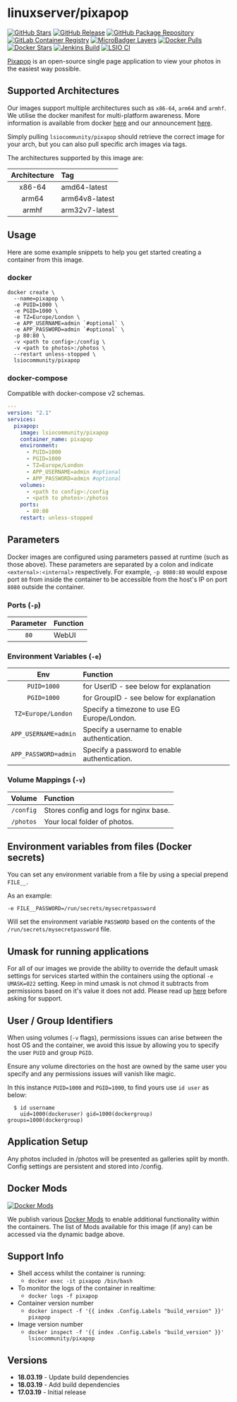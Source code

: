 # linuxserver/pixapop

[![GitHub Stars](https://img.shields.io/github/stars/lsiocommunity/docker-pixapop.svg?color=94398d&labelColor=555555&logoColor=ffffff&style=for-the-badge&logo=github)](https://github.com/linuxserver/docker-pixapop) [![GitHub Release](https://img.shields.io/github/release/lsiocommunity/docker-pixapop.svg?color=94398d&labelColor=555555&logoColor=ffffff&style=for-the-badge&logo=github)](https://github.com/linuxserver/docker-pixapop/releases) [![GitHub Package Repository](https://img.shields.io/static/v1.svg?color=94398d&labelColor=555555&logoColor=ffffff&style=for-the-badge&label=linuxserver.io&message=GitHub%20Package&logo=github)](https://github.com/linuxserver/docker-pixapop/packages) [![GitLab Container Registry](https://img.shields.io/static/v1.svg?color=94398d&labelColor=555555&logoColor=ffffff&style=for-the-badge&label=linuxserver.io&message=GitLab%20Registry&logo=gitlab)](https://gitlab.com/Linuxserver.io/docker-pixapop/container_registry) [![MicroBadger Layers](https://img.shields.io/microbadger/layers/lsiocommunity/pixapop.svg?color=94398d&labelColor=555555&logoColor=ffffff&style=for-the-badge)](https://microbadger.com/images/lsiocommunity/pixapop) [![Docker Pulls](https://img.shields.io/docker/pulls/lsiocommunity/pixapop.svg?color=94398d&labelColor=555555&logoColor=ffffff&style=for-the-badge&label=pulls&logo=docker)](https://hub.docker.com/r/lsiocommunity/pixapop) [![Docker Stars](https://img.shields.io/docker/stars/lsiocommunity/pixapop.svg?color=94398d&labelColor=555555&logoColor=ffffff&style=for-the-badge&label=stars&logo=docker)](https://hub.docker.com/r/lsiocommunity/pixapop) [![Jenkins Build](https://img.shields.io/jenkins/build?labelColor=555555&logoColor=ffffff&style=for-the-badge&jobUrl=https%3A%2F%2Fci.linuxserver.io%2Fjob%2FDocker-Pipeline-Builders%2Fjob%2Fdocker-pixapop%2Fjob%2Fmaster%2F&logo=jenkins)](https://ci.linuxserver.io/job/Docker-Pipeline-Builders/job/docker-pixapop/job/master/) [![LSIO CI](https://img.shields.io/badge/dynamic/yaml?color=94398d&labelColor=555555&logoColor=ffffff&style=for-the-badge&label=CI&query=CI&url=https%3A%2F%2Flsio-ci.ams3.digitaloceanspaces.com%2Flinuxserver%2Fpixapop%2Flatest%2Fci-status.yml)](https://lsio-ci.ams3.digitaloceanspaces.com/lsiocommunity/pixapop/latest/index.html)

[Pixapop](https://github.com/bierdok/pixapop) is an open-source single page application to view your photos in the easiest way possible.

## Supported Architectures

Our images support multiple architectures such as `x86-64`, `arm64` and `armhf`. We utilise the docker manifest for multi-platform awareness. More information is available from docker [here](https://github.com/docker/distribution/blob/master/docs/spec/manifest-v2-2.md#manifest-list) and our announcement [here](https://blog.linuxserver.io/2019/02/21/the-lsio-pipeline-project/).

Simply pulling `lsiocommunity/pixapop` should retrieve the correct image for your arch, but you can also pull specific arch images via tags.

The architectures supported by this image are:

| Architecture | Tag |
| :---: | :--- |
| x86-64 | amd64-latest |
| arm64 | arm64v8-latest |
| armhf | arm32v7-latest |

## Usage

Here are some example snippets to help you get started creating a container from this image.

### docker

```text
docker create \
  --name=pixapop \
  -e PUID=1000 \
  -e PGID=1000 \
  -e TZ=Europe/London \
  -e APP_USERNAME=admin `#optional` \
  -e APP_PASSWORD=admin `#optional` \
  -p 80:80 \
  -v <path to config>:/config \
  -v <path to photos>:/photos \
  --restart unless-stopped \
  lsiocommunity/pixapop
```

### docker-compose

Compatible with docker-compose v2 schemas.

```yaml
---
version: "2.1"
services:
  pixapop:
    image: lsiocommunity/pixapop
    container_name: pixapop
    environment:
      - PUID=1000
      - PGID=1000
      - TZ=Europe/London
      - APP_USERNAME=admin #optional
      - APP_PASSWORD=admin #optional
    volumes:
      - <path to config>:/config
      - <path to photos>:/photos
    ports:
      - 80:80
    restart: unless-stopped
```

## Parameters

Docker images are configured using parameters passed at runtime \(such as those above\). These parameters are separated by a colon and indicate `<external>:<internal>` respectively. For example, `-p 8080:80` would expose port `80` from inside the container to be accessible from the host's IP on port `8080` outside the container.

### Ports \(`-p`\)

| Parameter | Function |
| :---: | :--- |
| `80` | WebUI |

### Environment Variables \(`-e`\)

| Env | Function |
| :---: | :--- |
| `PUID=1000` | for UserID - see below for explanation |
| `PGID=1000` | for GroupID - see below for explanation |
| `TZ=Europe/London` | Specify a timezone to use EG Europe/London. |
| `APP_USERNAME=admin` | Specify a username to enable authentication. |
| `APP_PASSWORD=admin` | Specify a password to enable authentication. |

### Volume Mappings \(`-v`\)

| Volume | Function |
| :---: | :--- |
| `/config` | Stores config and logs for nginx base. |
| `/photos` | Your local folder of photos. |

## Environment variables from files \(Docker secrets\)

You can set any environment variable from a file by using a special prepend `FILE__`.

As an example:

```text
-e FILE__PASSWORD=/run/secrets/mysecretpassword
```

Will set the environment variable `PASSWORD` based on the contents of the `/run/secrets/mysecretpassword` file.

## Umask for running applications

For all of our images we provide the ability to override the default umask settings for services started within the containers using the optional `-e UMASK=022` setting. Keep in mind umask is not chmod it subtracts from permissions based on it's value it does not add. Please read up [here](https://en.wikipedia.org/wiki/Umask) before asking for support.

## User / Group Identifiers

When using volumes \(`-v` flags\), permissions issues can arise between the host OS and the container, we avoid this issue by allowing you to specify the user `PUID` and group `PGID`.

Ensure any volume directories on the host are owned by the same user you specify and any permissions issues will vanish like magic.

In this instance `PUID=1000` and `PGID=1000`, to find yours use `id user` as below:

```text
  $ id username
    uid=1000(dockeruser) gid=1000(dockergroup) groups=1000(dockergroup)
```

## Application Setup

Any photos included in /photos will be presented as galleries split by month. Config settings are persistent and stored into /config.

## Docker Mods

[![Docker Mods](https://img.shields.io/badge/dynamic/yaml?color=94398d&labelColor=555555&logoColor=ffffff&style=for-the-badge&label=mods&query=%24.mods%5B%27pixapop%27%5D.mod_count&url=https%3A%2F%2Fraw.githubusercontent.com%2Flinuxserver%2Fdocker-mods%2Fmaster%2Fmod-list.yml)](https://mods.linuxserver.io/?mod=pixapop)

We publish various [Docker Mods](https://github.com/linuxserver/docker-mods) to enable additional functionality within the containers. The list of Mods available for this image \(if any\) can be accessed via the dynamic badge above.

## Support Info

* Shell access whilst the container is running:
  * `docker exec -it pixapop /bin/bash`
* To monitor the logs of the container in realtime:
  * `docker logs -f pixapop`
* Container version number
  * `docker inspect -f '{{ index .Config.Labels "build_version" }}' pixapop`
* Image version number
  * `docker inspect -f '{{ index .Config.Labels "build_version" }}' lsiocommunity/pixapop`

## Versions

* **18.03.19** - Update build dependencies
* **18.03.19** - Add build dependencies
* **17.03.19** - Initial release

